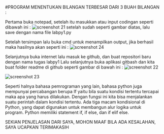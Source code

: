 #PROGRAM MENENTUKAN BILANGAN TERBESAR DARI 3 BUAH BILANGAN :

Pertama buka notepad, setelah itu masukkan atau input codingan seperti dibawah ini :
![screenshot 21](https://user-images.githubusercontent.com/46708621/52612920-52d70d00-2ebe-11e9-92ab-6163f6aecb40.png)
setelah sudah seperti gambar diatas, lalu save dengan nama file labpy1.py


Setelah tersimpan lalu buka cmd untuk menampilkan output, jika berhasil maka hasilnya akan seperti ini :
![screenshot 24](https://user-images.githubusercontent.com/46708621/52613456-887cf580-2ec0-11e9-8ec3-1ecabc2c9102.png)


Selanjutnya buka internet lalu masuk ke github, dan buat repositori baru dengan nama tugas labpy1
Lalu selanjutnya buka aplikasi gitbash dan kita buat folder readme di github seperti gambar di bawah ini :
![screenshot 22](https://user-images.githubusercontent.com/46708621/52615017-30e18880-2ec6-11e9-8abd-810fa071f22b.png)

![screenshot 23](https://user-images.githubusercontent.com/46708621/52615058-5ec6cd00-2ec6-11e9-919d-d2db271303ac.png)

Seperti halnya bahasa pemrograman yang lain, bahasa python juga mempunyai percabangan berupa If yaitu bila suatu kondisi tertentu tercapai maka apa yang harus dilakukan. Dengan fungsi ini kita bisa menjalankan suatu perintah dalam kondisi tertentu.
Ada tiga macam kondisional di Python, yang dapat digunakan untuk membangun alur logika untuk program. Python memiliki statement if, if else, dan if elif else.

SEKIAN PENJELASAN DARI SAYA, MOHON MAAF BILA ADA KESALAHAN, SAYA UCAPKAN TERIMAKASIH
